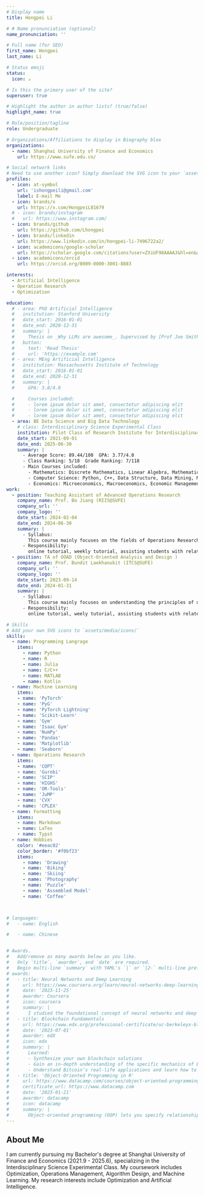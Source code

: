 ```yaml
---
# Display name
title: Hongpei Li 

# # Name pronunciation (optional)
name_pronunciation: ''

# Full name (for SEO)
first_name: Hongpei
last_name: Li

# Status emoji
status:
  icon: ☕️

# Is this the primary user of the site?
superuser: true

# Highlight the author in author lists? (true/false)
highlight_name: true

# Role/position/tagline
role: Undergraduate

# Organizations/Affiliations to display in Biography blox
organizations:
  - name: Shanghai University of Finance and Economics
    url: https://www.sufe.edu.cn/

# Social network links
# Need to use another icon? Simply download the SVG icon to your `assets/media/icons/` folder.
profiles:
  - icon: at-symbol
    url: 'ishongpeili@gmail.com'
    label: E-mail Me
  - icon: brands/x
    url: https://x.com/HongpeiL81679
  # - icon: brands/instagram
  #   url: https://www.instagram.com/
  - icon: brands/github
    url: https://github.com/Lhongpei
  - icon: brands/linkedin
    url: https://www.linkedin.com/in/hongpei-li-7496722a2/
  - icon: academicons/google-scholar
    url: https://scholar.google.com/citations?user=ZXiUF98AAAAJ&hl=en&authuser=2
  - icon: academicons/orcid
    url: https://orcid.org/0009-0000-3001-8883

interests:
  - Artificial Intelligence
  - Operation Research
  - Optimization

education:
  # - area: PhD Artificial Intelligence
  #   institution: Stanford University
  #   date_start: 2016-01-01
  #   date_end: 2020-12-31
  #   summary: |
  #     Thesis on _Why LLMs are awesome_. Supervised by [Prof Joe Smith](https://example.com). Presented papers at 5 IEEE conferences with the contributions being published in 2 Springer journals.
  #   button:
  #     text: 'Read Thesis'
  #     url: 'https://example.com'
  # - area: MEng Artificial Intelligence
  #   institution: Massachusetts Institute of Technology
  #   date_start: 2016-01-01
  #   date_end: 2020-12-31
  #   summary: |
  #     GPA: 3.8/4.0

  #     Courses included:
  #     - lorem ipsum dolor sit amet, consectetur adipiscing elit
  #     - lorem ipsum dolor sit amet, consectetur adipiscing elit
  #     - lorem ipsum dolor sit amet, consectetur adipiscing elit
  - area: BE Data Science and Big Data Technology
    # class: Interdisciplinary Science Experimental Class
    institution: Pilot Class of Research Institute for Interdisciplinary Science at Shanghai University of Finance and Economics
    date_start: 2021-09-01
    date_end: 2025-06-30
    summary: |
      - Average Score: 89.44/100  GPA: 3.77/4.0
      - Class Ranking: 5/18  Grade Ranking: 7/118
      - Main Courses included:
        - Mathematics: Discrete Mathematics, Linear Algebra, Mathematical Analysis, Probability, Mathematical Statistics, Stochastic Process, Numerical Computation Method, Game Theory, Dynamic Programming, High-Dimensional Data Analysis, Data-Driven Decision Making, Operations Management, Linear & Nonlinear Programming, Advanced Operations Research
        - Computer Science: Python, C++, Data Structure, Data Mining, Machine Learning, Deep Learning,  Advanced Program Design and Experiment, Algorithmic Design & Analysis
        - Economics: Microeconomics, Macroeconomics, Economic Management of Computer Application, Econometrics, Money and Banking
work:
  - position: Teaching Assistant of Advanced Operations Research
    company_name: Prof. Bo Jiang (RIIS@SUFE)
    company_url: ''
    company_logo: ''
    date_start: 2024-02-04
    date_end: 2024-06-30
    summary: |
      - Syllabus: 
        This course mainly focuses on the fields of Operations Research, including Optimization Theory, Integer Programming, Revenue Management, Constrained & Unconstrained Optimization, Robust Optimization.
      - Responsibility:
        online tutorial, weekly tutorial, assisting students with related questions and grading of the homework and exams.
  - position: TA of OOAD (Object-Oriented Analysis and Design )
    company_name: Prof. Bundit Laekhanukit (ITCS@SUFE)
    company_url: ''
    company_logo: ''
    date_start: 2023-09-14
    date_end: 2024-01-31
    summary: |
      - Syllabus: 
        This course mainly focuses on understanding the principles of object-oriented programming and design.
      - Responsibility:
        online tutorial, weely tutorial, assisting students with related questions and guiding the students to complete projects using Kotlin.

# Skills
# Add your own SVG icons to `assets/media/icons/`
skills:
  - name: Programming Langrage
    items:
      - name: Python
      - name: R
      - name: Julia
      - name: C/C++
      - name: MATLAB
      - name: Kotlin
  - name: Machine Learning
    items:
    - name: 'PyTorch'
    - name: 'PyG'
    - name: 'PyTorch Lightning'
    - name: 'Scikit-Learn'
    - name: 'Gym'
    - name: 'Isaac Gym'
    - name: 'NumPy'
    - name: 'Pandas'
    - name: 'Matplotlib'
    - name: 'Seaborn'
  - name: Operations Research
    items: 
    - name: 'COPT'
    - name: 'Gurobi'
    - name: 'SCIP'
    - name: 'HIGHS'
    - name: 'OR-Tools'
    - name: 'JuMP'
    - name: 'CVX'
    - name: 'CPLEX'
  - name: Formatting
    items:
    - name: Markdown
    - name: LaTex
    - name: Typst
  - name: Hobbies
    color: '#eeac02'
    color_border: '#f0bf23'
    items:
      - name: 'Drawing'
      - name: 'Biking'
      - name: 'Skiing'
      - name: 'Photography'
      - name: 'Puzzle'
      - name: 'Assembled Model'
      - name: 'Coffee'



# languages:
#   - name: English

#   - name: Chinese


# Awards.
#   Add/remove as many awards below as you like.
#   Only `title`, `awarder`, and `date` are required.
#   Begin multi-line `summary` with YAML's `|` or `|2-` multi-line prefix and indent 2 spaces below.
# awards:
#   - title: Neural Networks and Deep Learning
#     url: https://www.coursera.org/learn/neural-networks-deep-learning
#     date: '2023-11-25'
#     awarder: Coursera
#     icon: coursera
#     summary: |
#       I studied the foundational concept of neural networks and deep learning. By the end, I was familiar with the significant technological trends driving the rise of deep learning; build, train, and apply fully connected deep neural networks; implement efficient (vectorized) neural networks; identify key parameters in a neural network’s architecture; and apply deep learning to your own applications.
#   - title: Blockchain Fundamentals
#     url: https://www.edx.org/professional-certificate/uc-berkeleyx-blockchain-fundamentals
#     date: '2023-07-01'
#     awarder: edX
#     icon: edx
#     summary: |
#       Learned:
#       - Synthesize your own blockchain solutions
#       - Gain an in-depth understanding of the specific mechanics of Bitcoin
#       - Understand Bitcoin’s real-life applications and learn how to attack and destroy Bitcoin, Ethereum, smart contracts and Dapps, and alternatives to Bitcoin’s Proof-of-Work consensus algorithm
#   - title: 'Object-Oriented Programming in R'
#     url: https://www.datacamp.com/courses/object-oriented-programming-with-s3-and-r6-in-r
#     certificate_url: https://www.datacamp.com
#     date: '2023-01-21'
#     awarder: datacamp
#     icon: datacamp
#     summary: |
#       Object-oriented programming (OOP) lets you specify relationships between functions and the objects that they can act on, helping you manage complexity in your code. This is an intermediate level course, providing an introduction to OOP, using the S3 and R6 systems. S3 is a great day-to-day R programming tool that simplifies some of the functions that you write. R6 is especially useful for industry-specific analyses, working with web APIs, and building GUIs.
---
```


## About Me

I am currently pursuing my Bachelor's degree at Shanghai University of Finance and Economics (2021.9 - 2025.6), specializing in the Interdisciplinary Science Experimental Class. My coursework includes Optimization, Operations Management, Algorithm Design, and Machine Learning. My research interests include Optimization and Artificial Intelligence.
